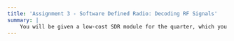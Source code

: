 ```yaml
---
title: 'Assignment 3 - Software Defined Radio: Decoding RF Signals'
summary: |
    You will be given a low-cost SDR module for the quarter, which you will us for this assignment. Your task will be to use GNU Radio and the SDR hardware to decode some RF signals. Obviously, you will be limited to RF signals that operate within the frequency limits of the current SDR hardware. We are providing everyone with 315 MHz garage door remotes as one option for something to decode. These remotes have 4 buttons and your task will be to decode each of the four buttons when pressed. You will use GNU Radio to stream the filtered signal to a file sink, where you will use the programming language of your choice to decode the signal (python, C, C++, java, etc). We suggest you first decode the signal using post processing and then attempt to decode it in real time. For this assignment, it is sufficient to decode a button press in semi real time – a few second delay is totally fine. Either on a graphical user interface or in the command line, it should show which button is being pressed (button 1, 2, 3 or 4). We ask you submit the following materials for this assignment – the GRC file (if modified from the example), the decoding source code, and a demo video showing buttons being pressed and it being reflected on the screen. We suggest you start with the garage door remote, but if you are confident with this assignment we will allow you the flexibility to decode something else that is of interest to you. This could be a wireless mouse, some proprietary hub, etc. If you decide not to use the remote, please send us an email first. Submit your assignment to the assignment submission site.
---
```


